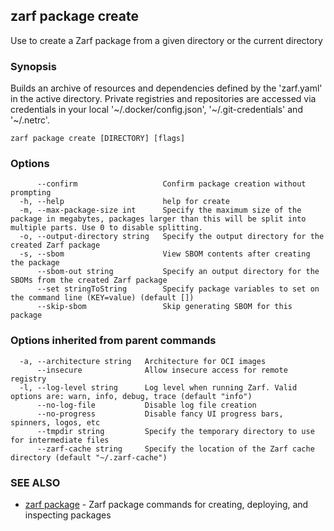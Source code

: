 ## zarf package create

Use to create a Zarf package from a given directory or the current directory

### Synopsis

Builds an archive of resources and dependencies defined by the 'zarf.yaml' in the active directory.
Private registries and repositories are accessed via credentials in your local '~/.docker/config.json', '~/.git-credentials' and '~/.netrc'.


```
zarf package create [DIRECTORY] [flags]
```

### Options

```
      --confirm                   Confirm package creation without prompting
  -h, --help                      help for create
  -m, --max-package-size int      Specify the maximum size of the package in megabytes, packages larger than this will be split into multiple parts. Use 0 to disable splitting.
  -o, --output-directory string   Specify the output directory for the created Zarf package
  -s, --sbom                      View SBOM contents after creating the package
      --sbom-out string           Specify an output directory for the SBOMs from the created Zarf package
      --set stringToString        Specify package variables to set on the command line (KEY=value) (default [])
      --skip-sbom                 Skip generating SBOM for this package
```

### Options inherited from parent commands

```
  -a, --architecture string   Architecture for OCI images
      --insecure              Allow insecure access for remote registry
  -l, --log-level string      Log level when running Zarf. Valid options are: warn, info, debug, trace (default "info")
      --no-log-file           Disable log file creation
      --no-progress           Disable fancy UI progress bars, spinners, logos, etc
      --tmpdir string         Specify the temporary directory to use for intermediate files
      --zarf-cache string     Specify the location of the Zarf cache directory (default "~/.zarf-cache")
```

### SEE ALSO

* [zarf package](zarf_package.md)	 - Zarf package commands for creating, deploying, and inspecting packages

